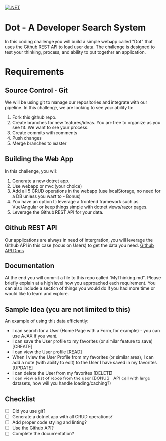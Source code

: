 [![.NET](https://github.com/Prigan/dotnet-webapp-deepti/actions/workflows/Basic%20CI%20and%20CD.yml/badge.svg)](https://github.com/Prigan/dotnet-webapp-deepti/actions/workflows/Basic%20CI%20and%20CD.yml)

# Dot - A Developer Search System
In this coding challenge you will build a simple webapp called "Dot" that uses the Github REST API to load user data.
The challenge is designed to test your thinking, process, and ability to put together an application.

# Requirements

## Source Control - Git
We will be using git to manage our repositories and integrate with our pipeline. In this challenge, we are looking to see your ability to:

1. Fork this github repo.
2. Create branches for new features/ideas. You are free to organize as you see fit. We want to see your process.
3. Create commits with comments
4. Push changes
5. Merge branches to master

## Building the Web App
In this challenge, you will:

1. Generate a new dotnet app.
2. Use webapp or mvc (your choice)
3. Add all 5 CRUD operations in the webapp (use localStorage, no need for a DB unless you want to - Bonus)
4. You have an option to leverage a frontend framework such as Vue/Angular or keep things simple with dotnet views/razor pages. 
5. Leverage the Github REST API for your data.

## Github REST API
Our applications are always in need of intergration, you will leverage the Github API in this case (focus on Users) to get the data you need.
[Github API Docs](https://docs.github.com/en/rest)

## Documentation
At the end you will commit a file to this repo called "MyThinking.md". Please briefly explain at a high level how you approached each requirement. 
You can also include a section of things you would do if you had more time or would like to learn and explore.

## Sample Idea (you are not limited to this)
An example of using this data efficiently:
- I can search for a User (Home Page with a Form, for example) - you can use AJAX if you want.
- I can save the User profile to my favorites (or similar feature to save) [CREATE]
- I can view the User profile [READ]
- When I view the User Profile from my favorites (or similar area), I can add a note (with ability to edit) to the User I have saved in my favorites [UPDATE]
- I can delete the User from my favorites [DELETE]
- I can view a list of  repos from the user [BONUS - API call with large datasets, how will you handle loading/caching?) 

## Checklist

- [ ] Did you use git?
- [ ] Generate a dotnet app with all CRUD operations?
- [ ] Add proper code styling and linting?
- [ ] Use the Github API?
- [ ] Complete the documentation?
